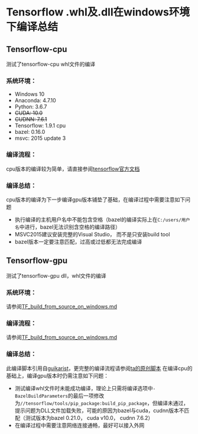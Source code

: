 # Tensorflow .whl及.dll在windows环境下编译总结
## Tensorflow-cpu
测试了tensorflow-cpu whl文件的编译

### 系统环境：
* Windows 10
* Anaconda: 4.7.10
* Python: 3.6.7
* ~~CUDA: 10.0~~
* ~~CUDNN: 7.6.1~~
* Tensorflow: 1.9.1 cpu
* bazel: 0.16.0
* msvc: 2015 update 3

### 编译流程：
cpu版本的编译较为简单，请直接参阅[tensorflow官方文档](https://tensorflow.google.cn/install/source_windows "tensorflow官方文档")

### 编译总结：
cpu版本的编译为下一步编译gpu版本铺垫了基础，在编译过程中需要注意如下问题
* 执行编译的主机用户名中不能包含空格（bazel的编译实际上在`C:/users/用户名`中进行，bazel无法识别含空格的编译路径）
* MSVC2015建议安装完整的Visual Studio， 而不是只安装build tool
* bazel版本一定要注意匹配，过高或过低都无法完成编译

## Tensorflow-gpu
测试了tensorflow-gpu dll，whl文件的编译

### 系统环境：
请参阅[TF_build_from_source_on_windows.md](https://github.com/7oud/exp_build_win_tf/blob/master/TF_build_from_source_on_windows.md "TF_build_from_source_on_windows.md")

### 编译流程：
请参阅[TF_build_from_source_on_windows.md](https://github.com/7oud/exp_build_win_tf/blob/master/TF_build_from_source_on_windows.md "TF_build_from_source_on_windows.md")

### 编译总结：
此编译脚本引用自[guikarist](https://github.com/guikarist "guikarist")，更完整的编译流程请参阅[ta的原创脚本](https://github.com/guikarist/tensorflow-windows-build-script)
在编译cpu的基础上，编译gpu版本时仍需注意如下问题：
* 测试编译whl文件时未能成功编译，理论上只需将编译选项中`-BazelBuildParameters`的最后一项修改为`//tensorflow/tools/pip_package:build_pip_package`，但编译未通过，提示问题为DLL文件加载失败，可能的原因为bazel与cuda，cudnn版本不匹配（测试版本为bazel 0.21.0， cuda v10.0， cudnn 7.6.2）
* 在编译过程中需要注意网络连接通畅，最好可以接入外网

